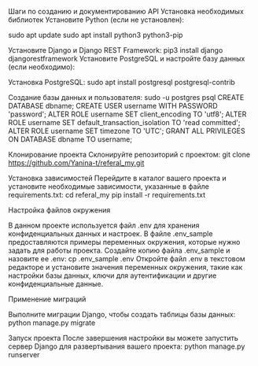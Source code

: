 Шаги по созданию и документированию API
Установка необходимых библиотек
Установите Python (если не установлен):

sudo apt update
sudo apt install python3 python3-pip

Установите Django и Django REST Framework:
pip3 install django djangorestframework
Установите PostgreSQL и настройте базу данных (если необходимо):

Установка PostgreSQL:
sudo apt install postgresql postgresql-contrib

Создание базы данных и пользователя:
sudo -u postgres psql
CREATE DATABASE dbname;
CREATE USER username WITH PASSWORD 'password';
ALTER ROLE username SET client_encoding TO 'utf8';
ALTER ROLE username SET default_transaction_isolation TO 'read committed';
ALTER ROLE username SET timezone TO 'UTC';
GRANT ALL PRIVILEGES ON DATABASE dbname TO username;

Клонирование проекта
Склонируйте репозиторий с проектом:
git clone https://github.com/Yanina-t/referal_my.git


Установка зависимостей
Перейдите в каталог вашего проекта и установите необходимые зависимости, указанные в файле requirements.txt:
cd referal_my
pip install -r requirements.txt

Настройка файлов окружения

В данном проекте используется файл .env для хранения конфиденциальных данных и настроек. 
В файле .env_sample предоставляются примеры переменных окружения, которые нужно задать для работы проекта.
Создайте копию файла .env_sample и назовите ее .env:
cp .env_sample .env
Откройте файл .env в текстовом редакторе и установите значения переменных окружения, такие как настройки базы данных, ключи для аутентификации и другие конфиденциальные данные.

Применение миграций

Выполните миграции Django, чтобы создать таблицы базы данных:
python manage.py migrate

Запуск проекта
После завершения настройки вы можете запустить сервер Django для развертывания вашего проекта:
python manage.py runserver

